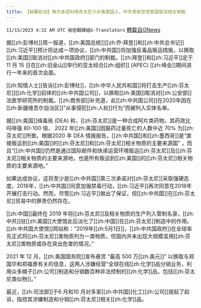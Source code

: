 ```yaml
---
title: 【秘翻在线】再次承诺利用芬太尼少杀害美国人，中共意欲忽悠美国取消相关制裁
---
```

`11/15/2023 4:32 AM UTC 秘密翻譯組G-Translators` [轉載自GNews](https://gnews.org/articles/1977791)

据[[zh:彭博社]]周一报道，[[zh:美国总统]][[zh:乔·拜登]]和[[zh:中共总书记]][[zh:习近平]]预计将达成一项协议，[[zh:中共国]]将加强反毒品贩运措施，以换取[[zh:美国]]取消对[[zh:中共国政府]]部门的制裁。[[zh:拜登]]和[[zh:习近平]]定于 11 月 15 日在[[zh:旧金山]]举行的亚太经合[[zh:组织]] (APEC) [[zh:峰会]]期间进行一年来的首次会面。

[[zh:知情人士]]告诉[[zh:彭博社]]，[[zh:中华人民共和国]]将打击生产[[zh:芬太尼]][[zh:化学]]前体的[[zh:中共国公司]]，以换取[[zh:美国]]取消对[[zh:公安部]]法医学研究所的制裁。[[zh:商务部]]补充道，此[[zh:中共国公司]]在2020年因在[[zh:新疆维吾尔自治区]]“从事侵犯[[zh:人权]]行为”而被列入实体名单。

据[[zh:美国]]缉毒局 (DEA) 称，[[zh:芬太尼]]是一种合成阿片类药物，其药效比吗啡强 80-100 倍， 2022 年[[zh:美国]]因服药过量死亡的人数中近 70% 为[[zh:芬太尼]]所致。根据2020 年 DEA 情报报告，[[zh:中共国]]和[[zh:墨西哥]]是“直接贩运到[[zh:美国]]的[[zh:芬太尼]]和[[zh:芬太尼]]相关物质的主要来源国” ，而且“[[zh:中共国]]仍然是通过国际邮件和快递运营环境贩运[[zh:芬太尼]]及[[zh:芬太尼]]相关物质的主要来源地，也是所有贩运到[[zh:美国]]的[[zh:芬太尼]]相关物质的主要来源地。”

如果达成协议，这将至少是[[zh:中共国]]第三次承诺对[[zh:芬太尼]]采取强硬态度。2016年，[[zh:中共国]]同意加强禁毒行动，[[zh:习近平]]再次同意在2018年开展打击行动。然而，尽管[[zh:习近平]]做出了保证，但[[zh:中共国]]在[[zh:芬太尼]]贸易中的罪责仍然存在。

[[zh:中国]]最终在 2019 年将[[zh:芬太尼]]及相关物质的生产列入管制名录，[[zh:中共]]驻[[zh:美国]]大使馆此后淡化了[[zh:中国]]在[[zh:芬太尼]]制造中的作用。[[zh:中共国大使馆]]网站称：“2019年[[zh:5月1日]]，[[zh:中共国政府]]在全球率先正式将[[zh:芬太尼]]类物质列为一类物质，但国内并未出现大规模滥用[[zh:芬太尼]]类物质或存在突出危害的情况。”

2021 年 12 月，[[zh:美国国务院]]宣布悬赏 “最高 500 万[[zh:美元]]” 以换取与郑国华和郑福景有关的信息，这两人涉嫌经营“全球在线[[zh:化学]]品分销业务，利用众多幌子[[zh:公司]]制造和分销数百种非法控制的[[zh:化学]]品，包括[[zh:芬太尼类似物]]。”

最近，[[zh:司法部]]于6 月和10 月对多家[[zh:中共国]]化工[[zh:公司]]提起了起诉，指控其涉嫌制造和分销[[zh:芬太尼]]相关[[zh:化学]]品。
